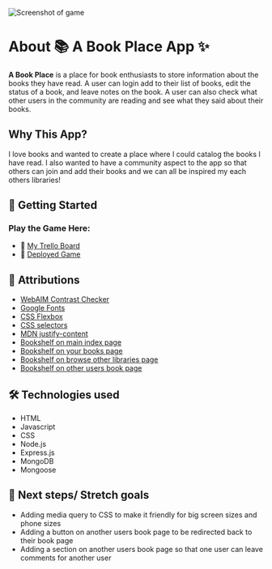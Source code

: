![Screenshot of game](https://i.imgur.com/CdU3POj.png)

# About 📚 A Book Place App ✨ 
**A Book Place** is a place for book enthusiasts to store information about the books they have read. A user can login add to their list of books, edit the status of a book, and leave notes on the book. A user can also check what other users in the community are reading and see what they said about their books. 

## Why This App?
I love books and wanted to create a place where I could catalog the books I have read. I also wanted to have a community aspect to the app so that others can join and add their books and we can all be inspired my each others libraries! 

## 📖 Getting Started
### Play the Game Here:
* 📍 [My Trello Board](https://trello.com/b/a3mDTGTr/my-book-project)
* 📍 [Deployed Game](https://a-book-place-app-6c63ea900557.herokuapp.com/)


## 🔗 Attributions 
* [WebAIM Contrast Checker](https://webaim.org/resources/contrastchecker/?fcolor=0000FF&bcolor=FFFFFF)
* [Google Fonts](https://fonts.google.com/selection)
* [CSS Flexbox](https://css-tricks.com/snippets/css/a-guide-to-flexbox/)
* [CSS selectors](https://www.w3schools.com/css/css_selectors.asp)
* [MDN justify-content](https://developer.mozilla.org/en-US/docs/Web/CSS/justify-content)
* [Bookshelf on main index page](https://pixabay.com/photos/books-literature-knowledge-5937716/)
* [Bookshelf on your books page](https://pixabay.com/photos/book-bookshelf-reading-254048/)
* [Bookshelf on browse other libraries page](https://pixabay.com/photos/library-book-open-stack-books-4992077/)
* [Bookshelf on other users book page](https://pixabay.com/photos/books-library-scotland-education-5266801/)

## 🛠️ Technologies used
* HTML
* Javascript
* CSS
* Node.js
* Express.js
* MongoDB
* Mongoose

## 🚀 Next steps/ Stretch goals
* Adding media query to CSS to make it friendly for big screen sizes and phone sizes
* Adding a button on another users book page to be redirected back to their book page
* Adding a section on another users book page so that one user can leave comments for another user 
